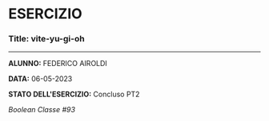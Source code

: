 # ESERCIZIO

### Title: vite-yu-gi-oh
---
**ALUNNO:** FEDERICO AIROLDI

**DATA:** 06-05-2023

**STATO DELL'ESERCIZIO:** Concluso PT2

_Boolean Classe #93_